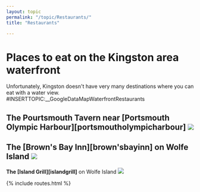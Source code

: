 ```yaml
---
layout: topic
permalink: "/topic/Restaurants/"
title: "Restaurants"

---
```


<h1>Places to eat on the Kingston area waterfront</h1>
Unfortunately, Kingston doesn't have very many destinations where you can eat with a water view.
#INSERTTOPIC:__GoogleDataMapWaterfrontRestaurants

<b>The Pourtsmouth Tavern</b> near [Portsmouth Olympic Harbour][portsmoutholympicharbour]
<img src="Images/PortsmouthTavern.jpg">
----
<b>The [Brown's Bay Inn][brown'sbayinn]</b> on Wolfe Island
<img src="http://k7waterfront.org/Images/BrownsBayInn01.jpg">
----
<b>The [Island Grill][islandgrill]</b> on Wolfe Island
<img src="http://k7waterfront.org/Images/IslandGrillViewFromTheDock.jpg">

{% include routes.html %}
